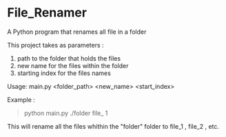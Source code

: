 # File_Renamer
A Python program that renames all file in a folder


This project takes as parameters : 
1. path to the folder that holds the files
2. new name for the files within the folder
3. starting index for the files names 

Usage: main.py <folder_path> <new_name> <start_index>

Example : 

> python main.py ./folder file_ 1

This will rename all the files whithin the "folder" folder to file_1 , file_2 , etc.

